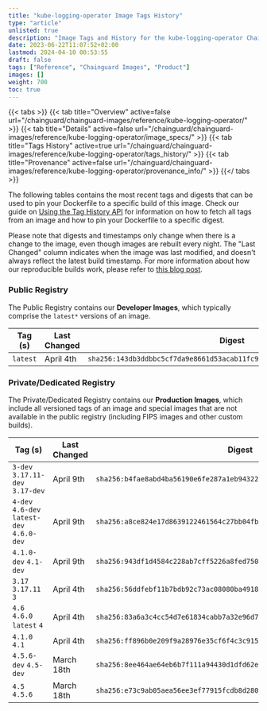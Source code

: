 ```yaml
---
title: "kube-logging-operator Image Tags History"
type: "article"
unlisted: true
description: "Image Tags and History for the kube-logging-operator Chainguard Image"
date: 2023-06-22T11:07:52+02:00
lastmod: 2024-04-10 00:53:55
draft: false
tags: ["Reference", "Chainguard Images", "Product"]
images: []
weight: 700
toc: true
---
```


{{< tabs >}}
{{< tab title="Overview" active=false url="/chainguard/chainguard-images/reference/kube-logging-operator/" >}}
{{< tab title="Details" active=false url="/chainguard/chainguard-images/reference/kube-logging-operator/image_specs/" >}}
{{< tab title="Tags History" active=true url="/chainguard/chainguard-images/reference/kube-logging-operator/tags_history/" >}}
{{< tab title="Provenance" active=false url="/chainguard/chainguard-images/reference/kube-logging-operator/provenance_info/" >}}
{{</ tabs >}}

The following tables contains the most recent tags and digests that can be used to pin your Dockerfile to a specific build of this image. Check our guide on [Using the Tag History API](/chainguard/chainguard-images/using-the-tag-history-api/) for information on how to fetch all tags from an image and how to pin your Dockerfile to a specific digest.

Please note that digests and timestamps only change when there is a change to the image, even though images are rebuilt every night. The "Last Changed" column indicates when the image was last modified, and doesn't always reflect the latest build timestamp. For more information about how our reproducible builds work, please refer to [this blog post](https://www.chainguard.dev/unchained/reproducing-chainguards-reproducible-image-builds).

### Public Registry
The Public Registry contains our **Developer Images**, which typically comprise the `latest*` versions of an image.

| Tag (s)   | Last Changed | Digest                                                                    |
|-----------|--------------|---------------------------------------------------------------------------|
|  `latest` | April 4th    | `sha256:143db3ddbbc5cf7da9e8661d53acab11fc96cef7a7df40ac3a2290db43bb0dca` |


### Private/Dedicated Registry
The Private/Dedicated Registry contains our **Production Images**, which include all versioned tags of an image and special images that are not available in the public registry (including FIPS images and other custom builds).

| Tag (s)                                     | Last Changed | Digest                                                                    |
|---------------------------------------------|--------------|---------------------------------------------------------------------------|
|  `3-dev` `3.17.11-dev` `3.17-dev`           | April 9th    | `sha256:b4fae8abd4ba56190e6fe287a1eb94322e2deaddf5a38edc20428a8e0b26057a` |
|  `4-dev` `4.6-dev` `latest-dev` `4.6.0-dev` | April 9th    | `sha256:a8ce824e17d8639122461564c27bb04fb95b62c6161e1cf255be0612ce0757c4` |
|  `4.1.0-dev` `4.1-dev`                      | April 9th    | `sha256:943df1d4584c228ab7cff5226a8fed750e3a8ce1dfa668fffb2b5ae2685f9f68` |
|  `3.17` `3.17.11` `3`                       | April 4th    | `sha256:56ddfebf11b7bdb92c73ac08080ba4918fa73d5b81d0c06c595aa1687951cd75` |
|  `4.6` `4.6.0` `latest` `4`                 | April 4th    | `sha256:83a6a3c4cc54d7e61834cabb7a32e96d71ab57789ad7bc584b13a34c4af8de6d` |
|  `4.1.0` `4.1`                              | April 4th    | `sha256:ff896b0e209f9a28976e35cf6f4c3c915f1d82d40833e0392715f6e7c52ae138` |
|  `4.5.6-dev` `4.5-dev`                      | March 18th   | `sha256:8ee464ae64eb6b7f111a94430d1dfd62e54826d035d9acd71e0b4be4af058454` |
|  `4.5` `4.5.6`                              | March 18th   | `sha256:e73c9ab05aea56ee3ef77915fcdb8d2800f35e612e910af97ae004d7b93a3f5e` |


